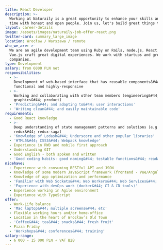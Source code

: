 ```yaml
---
title: React Developer
description: >-
  Working at Naturaily is a great opportunity to enhance your skills and spend
  time with honest and open people. Join us, let's build great things together!
layout: career-details
image: /assets/images/naturaily-job-offer-react.png
twitter-card: summary_large_image
location: Wrocław / Warszawa / remote
who_we_are: >-
  We are an agile development team using Ruby on Rails, node.js, React.js and
  Vue.js craft great digital experiences. We work with startups and grown-up
  companies.
type: Development
salary: from 6000 PLN net
responsibilities:
  - >-
    Development of web-based interface that has reusable components&#44; is both
    functional and highly-responsive
  - >-
    Working and collaborating with other team members (engineering&#44;
    graphics&#44; product)
  - 'Predicting&#44; and adapting to&#44; user interactions'
  - 'Writing clean&#44; and easily maintainable code'
requirements:
  - Good React knowledge
  - >-
    Deep understanding of state management patterns and solutions (e.g.
    redux&#44; redux-saga)
  - 'Knowledge of Lodash&#44; Underscore and other popular libraries'
  - 'HTML5&#44; CSS3&#44; Webpack knowledge'
  - Experience in RWD and mobile first approach
  - Understanding GIT
  - Good English - both spoken and written
  - 'Good coding habits: good naming&#44; testable functions&#44; readable code'
nicehave:
  - Experience with consuming RESTful API and JSON
  - Knowledge of some modern JavaScript framework (frontend - Vue/Angular/Ember)
  - Knowledge of app optimization and performance
  - 'Familiar with Web Sockets&#44; Web Workers&#44; Web Services&#44; PWA'
  - 'Experience with devOps work (docker&#44; CI & CD tools)'
  - Experience working in Agile environment
  - Experience with TypeScript
offer:
  - Work-Life balance
  - 'Mac laptop&#44; multiple screens&#44; etc'
  - Flexible working hours and/or home-office
  - Location in the heart of Wrocław’s Old Town
  - 'Coffee&#44; tea&#44; snacks&#44; fresh fruit'
  - Pizza Friday
  - 'Workshops&#44; conferences&#44; training'
salary-range:
  - 6 000 - 15 000 PLN + VAT B2B
---
```


